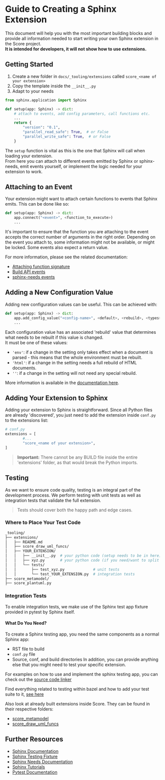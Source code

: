 # Guide to Creating a Sphinx Extension

This document will help you with the most important building blocks and provide all information needed to start writing your own Sphinx extension in the Score project.   
**It is intended for developers, it will not show how to use extensions.**

## Getting Started

1. Create a new folder in `docs/_tooling/extensions` called `score_<name of your extension>`
2. Copy the template inside the `__init__.py`
3. Adapt to your needs

```python
from sphinx.application import Sphinx

def setup(app: Sphinx) -> dict:
    # attach to events, add config parameters, call functions etc.
    ...
    return {
        "version": "0.1",
        "parallel_read_safe": True,  # or False
        "parallel_write_safe": True,  # or False
    }
```

The `setup` function is vital as this is the one that Sphinx will call when loading your extension.   
From here you can attach to different events emitted by Sphinx or sphinx-needs, emit events yourself, 
or implement the logic needed for your extension to work.

## Attaching to an Event

Your extension might want to attach certain functions to events that Sphinx emits. This can be done like so:

```python
def setup(app: Sphinx) -> dict:
    app.connect("<event>", <function_to_execute>)
    ...
```

It's important to ensure that the function you are attaching to the event accepts the correct number of arguments in the right order.
Depending on the event you attach to, some information might not be available, or might be locked. 
Some events also expect a return value.

For more information, please see the related documentation:
- [Attaching function signature](https://www.sphinx-doc.org/en/master/extdev/appapi.html#sphinx.application.Sphinx.connect)
- [Build API events](https://www.sphinx-doc.org/en/master/extdev/event_callbacks.html#core-events-overview)  
- [sphinx-needs events](https://github.com/useblocks/sphinx-needs/blob/master/docs/contributing.rst#structure-of-the-extensions-logic)

## Adding a New Configuration Value

Adding new configuration values can be useful. This can be achieved with:

```python
def setup(app: Sphinx) -> dict:
    app.add_config_value("<config-name>", <default>, <rebuild>, <types>)
    ...
```

Each configuration value has an associated 'rebuild' value that determines what needs to be rebuilt if this value is changed.  
It must be one of these values:
- `'env'`: if a change in the setting only takes effect when a document is parsed - this means that the whole environment must be rebuilt.  
- `'html'`: if a change in the setting needs a full rebuild of HTML documents.  
- `''`: if a change in the setting will not need any special rebuild.  

More information is available in the [documentation here](https://www.sphinx-doc.org/en/master/extdev/appapi.html#sphinx.application.Sphinx.add_config_value).

## Adding Your Extension to Sphinx

Adding your extension to Sphinx is straightforward. Since all Python files are already 'discovered', you just need to add the extension inside `conf.py` to the extensions list:

```python
# conf.py
extensions = [
        #...
        "score_<name of your extension>",
]
```

> **Important:** There cannot be any BUILD file inside the entire 'extensions' folder, as that would break the Python imports.



## Testing

As we want to ensure code quality, testing is an integral part of the development process.
We perform testing with unit tests as well as integration tests that validate the full extension.

> Tests should cover both the happy path and edge cases.

### Where to Place Your Test Code

```bash
_tooling/
├── extensions/
│   ├── README.md
│   ├── score_draw_uml_funcs/
│   ├── YOUR_EXTENSION/
│   │   ├── __init__.py  # your python code (setup needs to be in here)
│   │   ├── xyz.py       # your python code (if you need/want to split it across different files)
│   │   └── tests/
│   │       ├── test_xyz.py             # unit tests
│   │       └── test_YOUR_EXTENSION.py  # integration tests
├── score_metamodel/
├── score_plantuml.py
```



### Integration Tests

To enable integration tests, we make use of the Sphinx test app fixture provided in pytest by Sphinx itself.

#### What Do You Need?

To create a Sphinx testing app, you need the same components as a normal Sphinx app:
- RST file to build
- `conf.py` file
- Source, conf, and build directories
In addition, you can provide anything else that you might need to test your specific extension.


For examples on how to use and implement the sphinx testing app, you can check out the [source code linker](docs/_tooling/score_source_code_linker/tests)

Find everything related to testing within bazel and how to add your test suite to it, [see here](/tools/testing/pytest/README.md)

Also look at already built extensions inside Score. They can be found in their respective folders:
- [score_metamodel](/docs/_tooling/extensions/score_metamodel/README.md)
- [score_draw_uml_funcs](/docs/_tooling/extensions/score_draw_uml_funcs/__init__.py)

## Further Resources

- [Sphinx Documentation](https://www.sphinx-doc.org/en)
- [Sphinx Testing Fixture](https://www.sphinx-doc.org/en/master/extdev/testing.html#module-sphinx.testing)
- [Sphinx Needs Documentation](https://sphinx-needs.readthedocs.io/en/latest/)
- [Sphinx Tutorials](https://www.sphinx-doc.org/en/master/development/tutorials/index.html)  
- [Pytest Documentation](https://docs.pytest.org/en/stable/)

